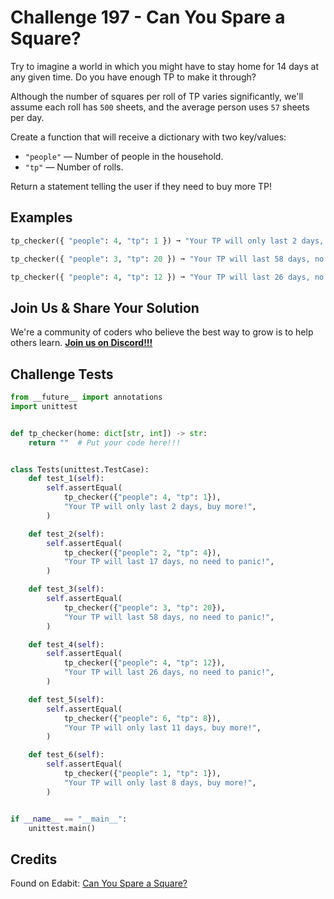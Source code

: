 # Challenge 197 - Can You Spare a Square?

Try to imagine a world in which you might have to stay home for 14 days at any given time. Do you have enough TP to make it through?

Although the number of squares per roll of TP varies significantly, we'll assume each roll has `500` sheets, and the average person uses `57` sheets per day.

Create a function that will receive a dictionary with two key/values:

- `"people"` — Number of people in the household.
- `"tp"` — Number of rolls.

Return a statement telling the user if they need to buy more TP!

## Examples
```python
tp_checker({ "people": 4, "tp": 1 }) ➞ "Your TP will only last 2 days, buy more!"

tp_checker({ "people": 3, "tp": 20 }) ➞ "Your TP will last 58 days, no need to panic!"

tp_checker({ "people": 4, "tp": 12 }) ➞ "Your TP will last 26 days, no need to panic!"
```
## Join Us & Share Your Solution

We're a community of coders who believe the best way to grow is to help others learn. **[Join us on Discord!!!](https://discord.gg/sfHykntuGy)**

## Challenge Tests
```python
from __future__ import annotations
import unittest


def tp_checker(home: dict[str, int]) -> str:
    return ""  # Put your code here!!!


class Tests(unittest.TestCase):
    def test_1(self):
        self.assertEqual(
            tp_checker({"people": 4, "tp": 1}),
            "Your TP will only last 2 days, buy more!",
        )

    def test_2(self):
        self.assertEqual(
            tp_checker({"people": 2, "tp": 4}),
            "Your TP will last 17 days, no need to panic!",
        )

    def test_3(self):
        self.assertEqual(
            tp_checker({"people": 3, "tp": 20}),
            "Your TP will last 58 days, no need to panic!",
        )

    def test_4(self):
        self.assertEqual(
            tp_checker({"people": 4, "tp": 12}),
            "Your TP will last 26 days, no need to panic!",
        )

    def test_5(self):
        self.assertEqual(
            tp_checker({"people": 6, "tp": 8}),
            "Your TP will only last 11 days, buy more!",
        )

    def test_6(self):
        self.assertEqual(
            tp_checker({"people": 1, "tp": 1}),
            "Your TP will only last 8 days, buy more!",
        )


if __name__ == "__main__":
    unittest.main()
```
## Credits

Found on Edabit: [Can You Spare a Square?](https://edabit.com/challenge/joCBaJztZrdxi9HjR)
